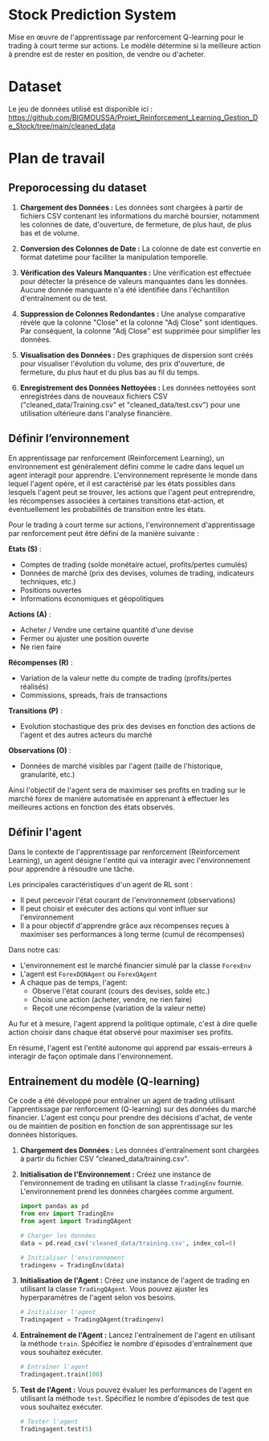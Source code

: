 # Stock Prediction System
Mise en œuvre de l'apprentissage par renforcement Q-learning pour le trading à court terme sur actions. Le modèle détermine si la meilleure action à prendre est de rester en position, de vendre ou d'acheter.

# Dataset
Le jeu de données utilisé est disponible ici : https://github.com/BIGMOUSSA/Projet_Reinforcement_Learning_Gestion_De_Stock/tree/main/cleaned_data

# Plan de travail

## Preporocessing du dataset

1. **Chargement des Données :**
   Les données sont chargées à partir de fichiers CSV contenant les informations du marché boursier, notamment les colonnes de date, d'ouverture, de fermeture, de plus haut, de plus bas et de volume.

2. **Conversion des Colonnes de Date :**
   La colonne de date est convertie en format datetime pour faciliter la manipulation temporelle.

3. **Vérification des Valeurs Manquantes :**
   Une vérification est effectuée pour détecter la présence de valeurs manquantes dans les données. Aucune donnée manquante n'a été identifiée dans l'échantillon d'entraînement ou de test.

4. **Suppression de Colonnes Redondantes :**
   Une analyse comparative révèle que la colonne "Close" et la colonne "Adj Close" sont identiques. Par conséquent, la colonne "Adj Close" est supprimée pour simplifier les données.

5. **Visualisation des Données :**
   Des graphiques de dispersion sont créés pour visualiser l'évolution du volume, des prix d'ouverture, de fermeture, du plus haut et du plus bas au fil du temps.

6. **Enregistrement des Données Nettoyées :**
   Les données nettoyées sont enregistrées dans de nouveaux fichiers CSV ("cleaned_data/Training.csv" et "cleaned_data/test.csv") pour une utilisation ultérieure dans l'analyse financière.


## Définir l’environnement
En apprentissage par renforcement (Reinforcement Learning), un environnement est généralement défini comme le cadre dans lequel un agent interagit pour apprendre. L'environnement représente le monde dans lequel l'agent opère, et il est caractérisé par les états possibles dans lesquels l'agent peut se trouver, les actions que l'agent peut entreprendre, les récompenses associées à certaines transitions état-action, et éventuellement les probabilités de transition entre les états.

Pour le trading à court terme sur actions, l'environnement d'apprentissage par renforcement peut être défini de la manière suivante :

**Etats (S)** :
- Comptes de trading (solde monétaire actuel, profits/pertes cumulés)
- Données de marché (prix des devises, volumes de trading, indicateurs techniques, etc.)
- Positions ouvertes
- Informations économiques et géopolitiques 

**Actions (A)** :
- Acheter / Vendre une certaine quantité d'une devise
- Fermer ou ajuster une position ouverte  
- Ne rien faire

**Récompenses (R)** :  
- Variation de la valeur nette du compte de trading (profits/pertes réalisés)
- Commissions, spreads, frais de transactions

**Transitions (P)** : 
- Evolution stochastique des prix des devises en fonction des actions de l'agent et des autres acteurs du marché

**Observations (O)** :
- Données de marché visibles par l'agent (taille de l'historique, granularité, etc.)

Ainsi l'objectif de l'agent sera de maximiser ses profits en trading sur le marché forex de manière automatisée en apprenant à effectuer les meilleures actions en fonction des états observés.

## Définir l'agent
Dans le contexte de l'apprentissage par renforcement (Reinforcement Learning), un agent désigne l'entité qui va interagir avec l'environnement pour apprendre à résoudre une tâche.

Les principales caractéristiques d'un agent de RL sont :

- Il peut percevoir l'état courant de l'environnement (observations)
- Il peut choisir et exécuter des actions qui vont influer sur l'environnement 
- Il a pour objectif d'apprendre grâce aux récompenses reçues à maximiser ses performances à long terme (cumul de récompenses)

Dans notre cas:

- L'environnement est le marché financier simulé par la classe `ForexEnv` 
- L'agent est `ForexDQNAgent` ou `ForexQAgent`
- A chaque pas de temps, l'agent:
    - Observe l'état courant (cours des devises, solde etc.)
    - Choisi une action (acheter, vendre, ne rien faire)
    - Reçoit une récompense (variation de la valeur nette)
    
Au fur et à mesure, l'agent apprend la politique optimale, c'est à dire quelle action choisir dans chaque état observé pour maximiser ses profits.

En résumé, l'agent est l'entité autonome qui apprend par essais-erreurs à interagir de façon optimale dans l'environnement.

## Entrainement du modèle (Q-learning)

Ce code a été développé pour entraîner un agent de trading utilisant l'apprentissage par renforcement (Q-learning) sur des données du marché financier. L'agent est conçu pour prendre des décisions d'achat, de vente ou de maintien de position en fonction de son apprentissage sur les données historiques.

1. **Chargement des Données :**
    Les données d'entraînement sont chargées à partir du fichier CSV "cleaned_data/training.csv". 

2. **Initialisation de l'Environnement :**
   Créez une instance de l'environnement de trading en utilisant la classe `TradingEnv` fournie. L'environnement prend les données chargées comme argument.

   ```python
   import pandas as pd
   from env import TradingEnv
   from agent import TradingQAgent

   # Charger les données
   data = pd.read_csv('cleaned_data/training.csv', index_col=0)

   # Initialiser l'environnement
   tradingenv = TradingEnv(data)
   ```

3. **Initialisation de l'Agent :**
   Créez une instance de l'agent de trading en utilisant la classe `TradingQAgent`. Vous pouvez ajuster les hyperparamètres de l'agent selon vos besoins.

   ```python
   # Initialiser l'agent
   Tradingagent = TradingQAgent(tradingenv)
   ```

4. **Entraînement de l'Agent :**
   Lancez l'entraînement de l'agent en utilisant la méthode `train`. Spécifiez le nombre d'épisodes d'entraînement que vous souhaitez exécuter.

   ```python
   # Entraîner l'agent
   Tradingagent.train(100)
   ```

5. **Test de l'Agent :**
   Vous pouvez évaluer les performances de l'agent en utilisant la méthode `test`. Spécifiez le nombre d'épisodes de test que vous souhaitez exécuter.

   ```python
   # Tester l'agent
   Tradingagent.test(5)
   ```